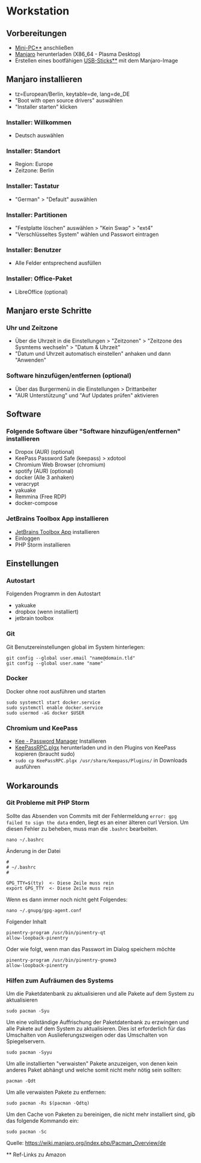 # Workstation

## Vorbereitungen
- [Mini-PC**](https://www.amazon.de/s?k=mini+pc+ryzen&tag=partyworms0c-21) anschließen
- [Manjaro](https://manjaro.org/download/) herunterladen (X86_64 - Plasma Desktop)
- Erstellen eines bootfähigen [USB-Sticks**](https://www.amazon.de/s?k=bootf%C3%A4higer+usb+stick&tag=partyworms0c-21) mit dem Manjaro-Image

## Manjaro installieren
- tz=European/Berlin, keytable=de, lang=de_DE
- "Boot with open source drivers" auswählen
- "Installer starten" klicken

### Installer: Willkommen
- Deutsch auswählen

### Installer: Standort
- Region: Europe
- Zeitzone: Berlin

### Installer: Tastatur
- "German" > "Default" auswählen

### Installer: Partitionen
- "Festplatte löschen" auswählen > "Kein Swap" > "ext4"
- "Verschlüsseltes System" wählen und Passwort eintragen

### Installer: Benutzer
- Alle Felder entsprechend ausfüllen

### Installer: Office-Paket
- LibreOffice (optional)

## Manjaro erste Schritte

### Uhr und Zeitzone

- Über die Uhrzeit in die Einstellungen > "Zeitzonen" > "Zeitzone des Sysmtems wechseln" > "Datum & Uhrzeit"
- "Datum und Uhrzeit automatisch einstellen" anhaken und dann "Anwenden" 

### Software hinzufügen/entfernen  (optional)

- Über das Burgermenü in die Einstellungen > Drittanbeiter
- "AUR Unterstützung" und "Auf Updates prüfen" aktivieren

## Software

### Folgende Software über "Software hinzufügen/entfernen" installieren

- Dropox (AUR) (optional)
- KeePass Password Safe (keepass) > xdotool
- Chromium Web Browser (chromium)
- spotify (AUR) (optional)
- docker (Alle 3 anhaken)
- veracrypt
- yakuake
- Remmina (Free RDP)
- docker-compose

### JetBrains Toolbox App installieren

- [JetBrains Toolbox App](https://www.jetbrains.com/de-de/toolbox-app/) installieren
- Einloggen
- PHP Storm installieren

## Einstellungen

### Autostart

Folgenden Programm in den Autostart 

- yakuake
- dropbox (wenn installiert)
- jetbrain toolbox

### Git

Git Benutzereinstellungen global im System hinterlegen:

    git config --global user.email "name@domain.tld"
    git config --global user.name "name"

### Docker

Docker ohne root ausführen und starten

    sudo systemctl start docker.service
    sudo systemctl enable docker.service
    sudo usermod -aG docker $USER

### Chromium und KeePass

- [Kee - Password Manager](https://chrome.google.com/webstore/detail/kee-password-manager/mmhlniccooihdimnnjhamobppdhaolme) Installieren
- [KeePassRPC.plgx](https://github.com/kee-org/keepassrpc/tags) herunterladen und in den Plugins von KeePass kopieren (braucht sudo)
- `sudo cp KeePassRPC.plgx /usr/share/keepass/Plugins/` in Downloads ausführen
 
## Workarounds

### Git Probleme mit PHP Storm

Sollte das Absenden von Commits mit der Fehlermeldung `error: gpg failed to sign the data` enden, liegt es an einer älteren curl Version. Um diesen Fehler zu beheben, muss man die `.bashrc` bearbeiten.

    nano ~/.bashrc

Änderung in der Datei

    #
    # ~/.bashrc
    #
    
    GPG_TTY=$(tty)  <- Diese Zeile muss rein
    export GPG_TTY  <- Diese Zeile muss rein

Wenn es dann immer noch nicht geht Folgendes:

    nano ~/.gnupg/gpg-agent.conf

Folgender Inhalt

    pinentry-program /usr/bin/pinentry-qt
    allow-loopback-pinentry

Oder wie folgt, wenn man das Passwort im Dialog speichern möchte

    pinentry-program /usr/bin/pinentry-gnome3
    allow-loopback-pinentry

### Hilfen zum Aufräumen des Systems

Um die Paketdatenbank zu aktualisieren und alle Pakete auf dem System zu aktualisieren

    sudo pacman -Syu

Um eine vollständige Auffrischung der Paketdatenbank zu erzwingen und alle Pakete auf dem System zu aktualisieren. Dies ist erforderlich für das Umschalten von Auslieferungszweigen oder das Umschalten von Spiegelservern.

    sudo pacman -Syyu

Um alle installierten "verwaisten" Pakete anzuzeigen, von denen kein anderes Paket abhängt und welche somit nicht mehr nötig sein sollten:

    pacman -Qdt

Um alle verwaisten Pakete zu entfernen:

    sudo pacman -Rs $(pacman -Qdtq)

Um den Cache von Paketen zu bereinigen, die nicht mehr installiert sind, gib das folgende Kommando ein:

    sudo pacman -Sc

Quelle: https://wiki.manjaro.org/index.php/Pacman_Overview/de

** Ref-Links zu Amazon